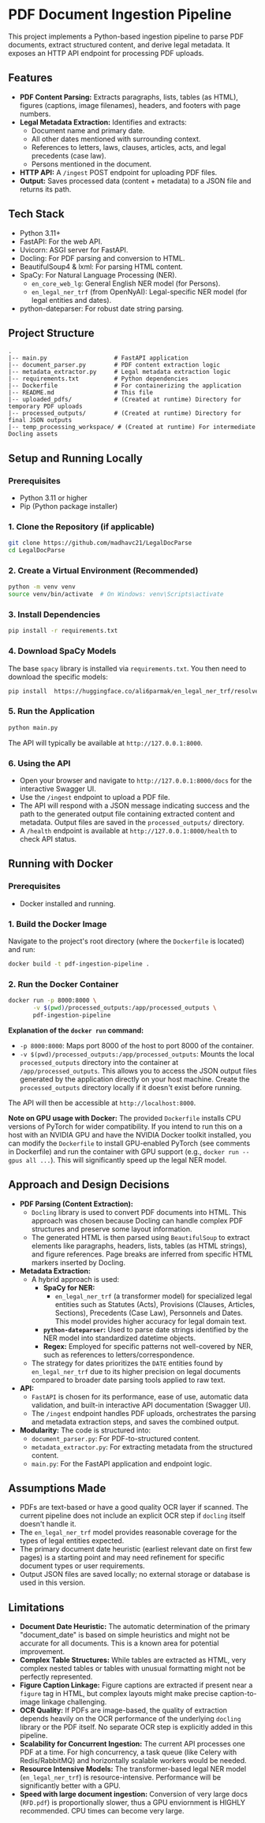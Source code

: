 # PDF Document Ingestion Pipeline

This project implements a Python-based ingestion pipeline to parse PDF documents, extract structured content, and derive legal metadata. It exposes an HTTP API endpoint for processing PDF uploads.

## Features

- **PDF Content Parsing:** Extracts paragraphs, lists, tables (as HTML), figures (captions, image filenames), headers, and footers with page numbers.
- **Legal Metadata Extraction:** Identifies and extracts:
    - Document name and primary date.
    - All other dates mentioned with surrounding context.
    - References to letters, laws, clauses, articles, acts, and legal precedents (case law).
    - Persons mentioned in the document.
- **HTTP API:** A `/ingest` POST endpoint for uploading PDF files.
- **Output:** Saves processed data (content + metadata) to a JSON file and returns its path.

## Tech Stack

- Python 3.11+
- FastAPI: For the web API.
- Uvicorn: ASGI server for FastAPI.
- Docling: For PDF parsing and conversion to HTML.
- BeautifulSoup4 & lxml: For parsing HTML content.
- SpaCy: For Natural Language Processing (NER).
    - `en_core_web_lg`: General English NER model (for Persons).
    - `en_legal_ner_trf` (from OpenNyAI): Legal-specific NER model (for legal entities and dates).
- python-dateparser: For robust date string parsing.

## Project Structure

```
.
|-- main.py                   # FastAPI application
|-- document_parser.py        # PDF content extraction logic
|-- metadata_extractor.py     # Legal metadata extraction logic
|-- requirements.txt          # Python dependencies
|-- Dockerfile                # For containerizing the application
|-- README.md                 # This file
|-- uploaded_pdfs/            # (Created at runtime) Directory for temporary PDF uploads
|-- processed_outputs/        # (Created at runtime) Directory for final JSON outputs
|-- temp_processing_workspace/ # (Created at runtime) For intermediate Docling assets
```

## Setup and Running Locally

### Prerequisites

- Python 3.11 or higher
- Pip (Python package installer)

### 1. Clone the Repository (if applicable)

```bash
git clone https://github.com/madhavc21/LegalDocParse
cd LegalDocParse
```

### 2. Create a Virtual Environment (Recommended)

```bash
python -m venv venv
source venv/bin/activate  # On Windows: venv\Scripts\activate
```

### 3. Install Dependencies

```bash
pip install -r requirements.txt
```

### 4. Download SpaCy Models

The base `spacy` library is installed via `requirements.txt`. You then need to download the specific models:

```bash
pip install  https://huggingface.co/ali6parmak/en_legal_ner_trf/resolve/main/en_legal_ner_trf-3.2.0-py3-none-any.whl
```

### 5. Run the Application

```bash
python main.py
```
The API will typically be available at `http://127.0.0.1:8000`.

### 6. Using the API

- Open your browser and navigate to `http://127.0.0.1:8000/docs` for the interactive Swagger UI.
- Use the `/ingest` endpoint to upload a PDF file.
- The API will respond with a JSON message indicating success and the path to the generated output file containing extracted content and metadata. Output files are saved in the `processed_outputs/` directory.
- A `/health` endpoint is available at `http://127.0.0.1:8000/health` to check API status.

## Running with Docker

### Prerequisites

- Docker installed and running.

### 1. Build the Docker Image

Navigate to the project's root directory (where the `Dockerfile` is located) and run:

```bash
docker build -t pdf-ingestion-pipeline .
```

### 2. Run the Docker Container

```bash
docker run -p 8000:8000 \
       -v $(pwd)/processed_outputs:/app/processed_outputs \
       pdf-ingestion-pipeline
```

**Explanation of the `docker run` command:**
- `-p 8000:8000`: Maps port 8000 of the host to port 8000 of the container.
- `-v $(pwd)/processed_outputs:/app/processed_outputs`: Mounts the local `processed_outputs` directory into the container at `/app/processed_outputs`. This allows you to access the JSON output files generated by the application directly on your host machine. Create the `processed_outputs` directory locally if it doesn't exist before running.

The API will then be accessible at `http://localhost:8000`.

**Note on GPU usage with Docker:**
The provided `Dockerfile` installs CPU versions of PyTorch for wider compatibility. If you intend to run this on a host with an NVIDIA GPU and have the NVIDIA Docker toolkit installed, you can modify the `Dockerfile` to install GPU-enabled PyTorch (see comments in Dockerfile) and run the container with GPU support (e.g., `docker run --gpus all ...`). This will significantly speed up the legal NER model.

## Approach and Design Decisions

- **PDF Parsing (Content Extraction):**
    - `Docling` library is used to convert PDF documents into HTML. This approach was chosen because Docling can handle complex PDF structures and preserve some layout information.
    - The generated HTML is then parsed using `BeautifulSoup` to extract elements like paragraphs, headers, lists, tables (as HTML strings), and figure references. Page breaks are inferred from specific HTML markers inserted by Docling.
- **Metadata Extraction:**
    - A hybrid approach is used:
        - **SpaCy for NER:**
            - `en_legal_ner_trf` (a transformer model) for specialized legal entities such as Statutes (Acts), Provisions (Clauses, Articles, Sections), Precedents (Case Law), Personnels and Dates. This model provides higher accuracy for legal domain text.
        - **`python-dateparser`:** Used to parse date strings identified by the NER model into standardized datetime objects.
        - **Regex:** Employed for specific patterns not well-covered by NER, such as references to letters/correspondence.
    - The strategy for dates prioritizes the `DATE` entities found by `en_legal_ner_trf` due to its higher precision on legal documents compared to broader date parsing tools applied to raw text.
- **API:**
    - `FastAPI` is chosen for its performance, ease of use, automatic data validation, and built-in interactive API documentation (Swagger UI).
    - The `/ingest` endpoint handles PDF uploads, orchestrates the parsing and metadata extraction steps, and saves the combined output.
- **Modularity:** The code is structured into:
    - `document_parser.py`: For PDF-to-structured content.
    - `metadata_extractor.py`: For extracting metadata from the structured content.
    - `main.py`: For the FastAPI application and endpoint logic.

## Assumptions Made

- PDFs are text-based or have a good quality OCR layer if scanned. The current pipeline does not include an explicit OCR step if `docling` itself doesn't handle it.
- The `en_legal_ner_trf` model provides reasonable coverage for the types of legal entities expected.
- The primary document date heuristic (earliest relevant date on first few pages) is a starting point and may need refinement for specific document types or user requirements.
- Output JSON files are saved locally; no external storage or database is used in this version.

## Limitations

- **Document Date Heuristic:** The automatic determination of the primary "document_date" is based on simple heuristics and might not be accurate for all documents. This is a known area for potential improvement.
- **Complex Table Structures:** While tables are extracted as HTML, very complex nested tables or tables with unusual formatting might not be perfectly represented.
- **Figure Caption Linkage:** Figure captions are extracted if present near a `figure` tag in HTML, but complex layouts might make precise caption-to-image linkage challenging.
- **OCR Quality:** If PDFs are image-based, the quality of extraction depends heavily on the OCR performance of the underlying `docling` library or the PDF itself. No separate OCR step is explicitly added in this pipeline.
- **Scalability for Concurrent Ingestion:** The current API processes one PDF at a time. For high concurrency, a task queue (like Celery with Redis/RabbitMQ) and horizontally scalable workers would be needed.
- **Resource Intensive Models:** The transformer-based legal NER model (`en_legal_ner_trf`) is resource-intensive. Performance will be significantly better with a GPU.
- **Speed with large document ingestion:** Conversion of very large docs (`RFD.pdf`) is proportionally slower, thus a GPU enviornment is HIGHLY recommended. CPU times can become very large.
